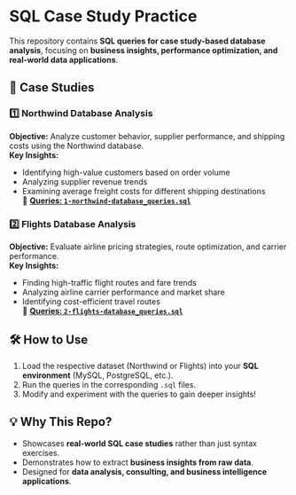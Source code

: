 # SQL Case Study Practice

This repository contains **SQL queries for case study-based database analysis**, focusing on **business insights, performance optimization, and real-world data applications**.

## 📂 Case Studies
### **1️⃣ Northwind Database Analysis**
**Objective:** Analyze customer behavior, supplier performance, and shipping costs using the Northwind database.  
**Key Insights:**
- Identifying high-value customers based on order volume
- Analyzing supplier revenue trends
- Examining average freight costs for different shipping destinations  
📂 **[Queries: `1-northwind-database_queries.sql`](1-northwind-database_queries.sql)**

### **2️⃣ Flights Database Analysis**
**Objective:** Evaluate airline pricing strategies, route optimization, and carrier performance.  
**Key Insights:**
- Finding high-traffic flight routes and fare trends
- Analyzing airline carrier performance and market share
- Identifying cost-efficient travel routes  
📂 **[Queries: `2-flights-database_queries.sql`](2-flights-database_queries.sql)**

## 🛠️ How to Use
1. Load the respective dataset (Northwind or Flights) into your **SQL environment** (MySQL, PostgreSQL, etc.).
2. Run the queries in the corresponding `.sql` files.
3. Modify and experiment with the queries to gain deeper insights!

## 💡 Why This Repo?
- Showcases **real-world SQL case studies** rather than just syntax exercises.
- Demonstrates how to extract **business insights from raw data**.
- Designed for **data analysis, consulting, and business intelligence applications**.
